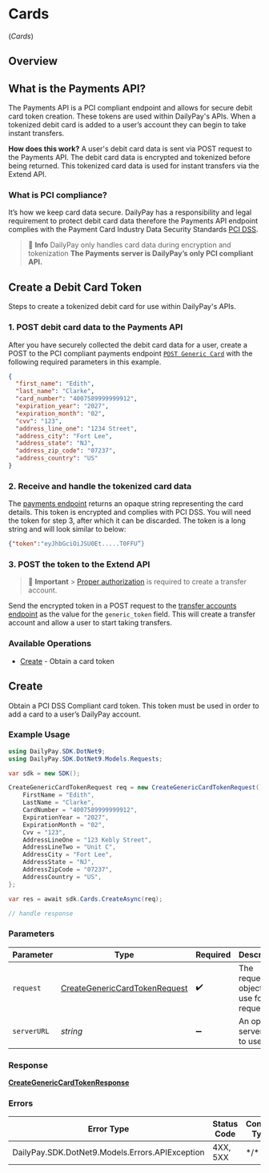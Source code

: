 # Cards
(*Cards*)

## Overview

## What is the Payments API?

The Payments API is a PCI compliant endpoint and allows for secure debit card token creation. These tokens are used within DailyPay's APIs. When a tokenized debit card is added to a user’s account they can begin to take instant transfers.

**How does this work?** A user's debit card data is sent via POST request to the Payments API. The debit card data is encrypted and tokenized before being returned. This tokenized card data is used for instant transfers via the Extend API.

### What is PCI compliance?

It’s how we keep card data secure. DailyPay has a responsibility and legal requirement to protect debit card data therefore the Payments API endpoint complies with the Payment Card Industry Data Security Standards [PCI DSS](https://www.pcisecuritystandards.org/).

> 📘 **Info**
> DailyPay only handles card data during encryption and tokenization
> **The Payments server is DailyPay’s only PCI compliant API.**

## Create a Debit Card Token

Steps to create a tokenized debit card for use within DailyPay's APIs.

### 1. POST debit card data to the Payments API

After you have securely collected the debit card data for a user, create a POST to the PCI compliant payments endpoint [`POST Generic Card`](/v2/tag/Card-Creation) with the following required parameters in this example.

```json
{
  "first_name": "Edith",
  "last_name": "Clarke",
  "card_number": "4007589999999912",
  "expiration_year": "2027",
  "expiration_month": "02",
  "cvv": "123",
  "address_line_one": "1234 Street",
  "address_city": "Fort Lee",
  "address_state": "NJ",
  "address_zip_code": "07237",
  "address_country": "US"
}
```

### 2. Receive and handle the tokenized card data

The [payments endpoint](https://developer.dailypay.com/v2/reference/post_cards-generic) returns an opaque string representing the card details. This token is encrypted and complies with PCI DSS. You will need the token for step 3, after which it can be discarded. The token is a long string and will look similar to below:

```json
{"token":"eyJhbGciOiJSU0Et.....T0FFU”}
```

### 3. POST the token to the Extend API

> 📘 **Important** > [Proper authorization](/v2/tag/Authorization) is required to create a transfer account.

Send the encrypted token in a POST request to the [transfer accounts endpoint](/v2/tag/Users#operation/createTransferAccount) as the value for the `generic_token` field. This will create a transfer account and allow a user to start taking transfers.


### Available Operations

* [Create](#create) - Obtain a card token

## Create

Obtain a PCI DSS Compliant card token. This token must be used in order to add a card to a user’s DailyPay account.

### Example Usage

<!-- UsageSnippet language="csharp" operationID="createGenericCardToken" method="post" path="/cards/generic" -->
```csharp
using DailyPay.SDK.DotNet9;
using DailyPay.SDK.DotNet9.Models.Requests;

var sdk = new SDK();

CreateGenericCardTokenRequest req = new CreateGenericCardTokenRequest() {
    FirstName = "Edith",
    LastName = "Clarke",
    CardNumber = "4007589999999912",
    ExpirationYear = "2027",
    ExpirationMonth = "02",
    Cvv = "123",
    AddressLineOne = "123 Kebly Street",
    AddressLineTwo = "Unit C",
    AddressCity = "Fort Lee",
    AddressState = "NJ",
    AddressZipCode = "07237",
    AddressCountry = "US",
};

var res = await sdk.Cards.CreateAsync(req);

// handle response
```

### Parameters

| Parameter                                                                               | Type                                                                                    | Required                                                                                | Description                                                                             |
| --------------------------------------------------------------------------------------- | --------------------------------------------------------------------------------------- | --------------------------------------------------------------------------------------- | --------------------------------------------------------------------------------------- |
| `request`                                                                               | [CreateGenericCardTokenRequest](../../Models/Requests/CreateGenericCardTokenRequest.md) | :heavy_check_mark:                                                                      | The request object to use for the request.                                              |
| `serverURL`                                                                             | *string*                                                                                | :heavy_minus_sign:                                                                      | An optional server URL to use.                                                          |

### Response

**[CreateGenericCardTokenResponse](../../Models/Requests/CreateGenericCardTokenResponse.md)**

### Errors

| Error Type                                      | Status Code                                     | Content Type                                    |
| ----------------------------------------------- | ----------------------------------------------- | ----------------------------------------------- |
| DailyPay.SDK.DotNet9.Models.Errors.APIException | 4XX, 5XX                                        | \*/\*                                           |